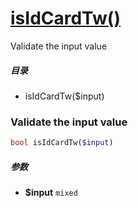 [isIdCardTw()](http://twinh.github.com/widget/api/isIdCardTw)
=============================================================

Validate the input value

##### 目录
* isIdCardTw($input)

### Validate the input value
```php
bool isIdCardTw($input)
```

##### 参数
* **$input** `mixed` 

